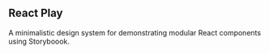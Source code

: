 ## React Play
A minimalistic design system for demonstrating modular React components using Storyboook.